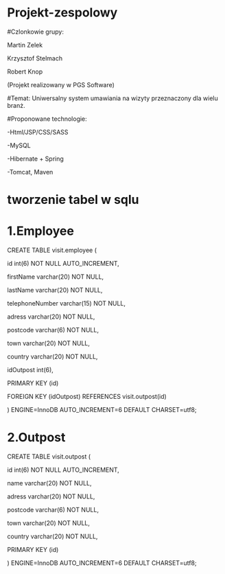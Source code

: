 # Projekt-zespolowy

#Czlonkowie grupy:

Martin Zelek

Krzysztof Stelmach

Robert Knop

(Projekt realizowany w PGS Software)


#Temat:
Uniwersalny system umawiania na wizyty przeznaczony dla wielu branż.

#Proponowane technologie:

-Html/JSP/CSS/SASS

-MySQL

-Hibernate + Spring

-Tomcat, Maven


# tworzenie tabel w sqlu


# 1.Employee

CREATE TABLE visit.employee (

id int(6) NOT NULL AUTO_INCREMENT,

firstName varchar(20) NOT NULL,

lastName varchar(20) NOT NULL,

telephoneNumber varchar(15) NOT NULL,

adress varchar(20) NOT NULL,

postcode varchar(6) NOT NULL,

town varchar(20) NOT NULL,

country varchar(20) NOT NULL,

idOutpost int(6),

PRIMARY KEY (id)

FOREIGN KEY (idOutpost) REFERENCES visit.outpost(id)

) ENGINE=InnoDB AUTO_INCREMENT=6 DEFAULT CHARSET=utf8;

# 2.Outpost

CREATE TABLE visit.outpost (

id int(6) NOT NULL AUTO_INCREMENT,

name varchar(20) NOT NULL,

adress varchar(20) NOT NULL,

postcode varchar(6) NOT NULL,

town varchar(20) NOT NULL,

country varchar(20) NOT NULL,

PRIMARY KEY (id)

) ENGINE=InnoDB AUTO_INCREMENT=6 DEFAULT CHARSET=utf8;
